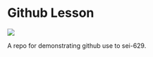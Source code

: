 # Github Lesson
<img src="https://i.imgur.com/XClOn16.jpg"/> 

A repo for demonstrating github use to sei-629.